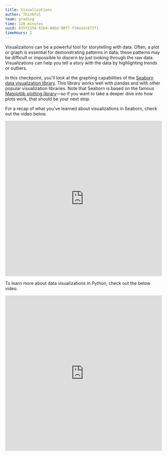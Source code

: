 ```yaml
---
title: Visualizations
author: Thinkful
team: grading
time: 120 minutes
uuid: 835f1254-61b4-4dbd-98f7-f34a1dc672f1
timeHours: 2
---
```


Visualizations can be a powerful tool for storytelling with data. Often, a plot or graph is essential for demonstrating patterns in data; these patterns may be difficult or impossible to discern by just looking through the raw data. Visualizations can help you tell a story with the data by highlighting trends or outliers.

In this checkpoint, you'll look at the graphing capabilities of the [Seaborn data visualization library](https://seaborn.pydata.org/). This library works well with pandas and with other popular visualization libraries. Note that Seaborn is based on the famous [Matplotlib plotting library](https://matplotlib.org/index.html)—so if you want to take a deeper dive into how plots work, that should be your next stop.

<jupyter notebook-name="python_visualizations" course-code="DSBC"></jupyter>

For a recap of what you've learned about visualizations in Seaborn, check out the video below. 

<iframe id="kaltura_player_1604704494" src="https://cdnapisec.kaltura.com/p/2315191/sp/231519100/embedIframeJs/uiconf_id/45331192/partner_id/2315191?iframeembed=true&playerId=kaltura_player_1604704494&entry_id=1_7z931s4m" width="100%" height="500" allowfullscreen webkitallowfullscreen mozAllowFullScreen allow="autoplay *; fullscreen *; encrypted-media *" frameborder="0"></iframe>

To learn more about data visualizations in Python, check out the below video. 

<iframe id="kaltura_player_1590583524" src="https://cdnapisec.kaltura.com/p/2315191/sp/231519100/embedIframeJs/uiconf_id/45331192/partner_id/2315191?iframeembed=true&playerId=kaltura_player_1590583524&entry_id=1_3pojubaj" width="100%" height="500" allowfullscreen webkitallowfullscreen mozAllowFullScreen allow="autoplay *; fullscreen *; encrypted-media *" frameborder="0"></iframe>

